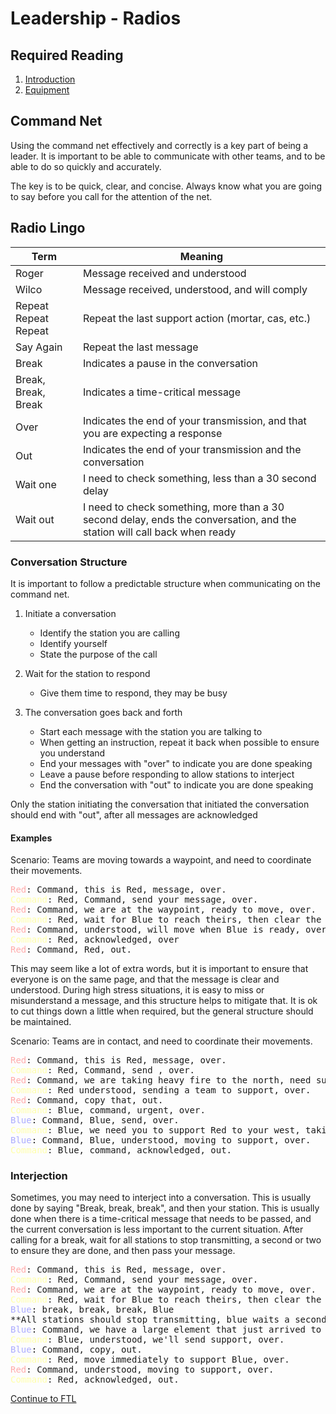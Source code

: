 # Leadership - Radios

## Required Reading

1. [Introduction](certs/leadership/introduction.md)
2. [Equipment](certs/leadership/equipment.md)

## Command Net

Using the command net effectively and correctly is a key part of being a leader. It is important to be able to communicate with other teams, and to be able to do so quickly and accurately.

The key is to be quick, clear, and concise. Always know what you are going to say before you call for the attention of the net.

## Radio Lingo

| Term | Meaning |
| --- | --- |
| Roger | Message received and understood |
| Wilco | Message received, understood, and will comply |
| Repeat Repeat Repeat | Repeat the last support action (mortar, cas, etc.) |
| Say Again | Repeat the last message |
| Break | Indicates a pause in the conversation |
| Break, Break, Break | Indicates a time-critical message |
| Over | Indicates the end of your transmission, and that you are expecting a response |
| Out | Indicates the end of your transmission and the conversation |
| Wait one | I need to check something, less than a 30 second delay |
| Wait out | I need to check something, more than a 30 second delay, ends the conversation, and the station will call back when ready |

### Conversation Structure

It is important to follow a predictable structure when communicating on the command net.

1. Initiate a conversation
    * Identify the station you are calling
    * Identify yourself
    * State the purpose of the call

2. Wait for the station to respond
    * Give them time to respond, they may be busy

3. The conversation goes back and forth
    * Start each message with the station you are talking to
    * When getting an instruction, repeat it back when possible to ensure you understand
    * End your messages with "over" to indicate you are done speaking
    * Leave a pause before responding to allow stations to interject
    * End the conversation with "out" to indicate you are done speaking

Only the station initiating the conversation that initiated the conversation should end with "out", after all messages are acknowledged

#### Examples

Scenario: Teams are moving towards a waypoint, and need to coordinate their movements.

<pre>
<span style="color:#FFABAB">Red</span>: Command, this is Red, message, over.
<span style="color:#FFFFAB">Command</span>: Red, Command, send your message, over.
<span style="color:#FFABAB">Red</span>: Command, we are at the waypoint, ready to move, over.
<span style="color:#FFFFAB">Command</span>: Red, wait for Blue to reach theirs, then clear the buildings, over.
<span style="color:#FFABAB">Red</span>: Command, understood, will move when Blue is ready, over.
<span style="color:#FFFFAB">Command</span>: Red, acknowledged, over
<span style="color:#FFABAB">Red</span>: Command, Red, out.
</pre>

This may seem like a lot of extra words, but it is important to ensure that everyone is on the same page, and that the message is clear and understood. During high stress situations, it is easy to miss or misunderstand a message, and this structure helps to mitigate that. It is ok to cut things down a little when required, but the general structure should be maintained.

Scenario: Teams are in contact, and need to coordinate their movements.

<pre>
<span style="color:#FFABAB">Red</span>: Command, this is Red, message, over.
<span style="color:#FFFFAB">Command</span>: Red, Command, send , over.
<span style="color:#FFABAB">Red</span>: Command, we are taking heavy fire to the north, need support, over.
<span style="color:#FFFFAB">Command</span>: Red understood, sending a team to support, over.
<span style="color:#FFABAB">Red</span>: Command, copy that, out.
<span style="color:#FFFFAB">Command</span>: Blue, command, urgent, over.
<span style="color:#ABABFF">Blue</span>: Command, Blue, send, over.
<span style="color:#FFFFAB">Command</span>: Blue, we need you to support Red to your west, taking fire from the north, over.
<span style="color:#ABABFF">Blue</span>: Command, Blue, understood, moving to support, over.
<span style="color:#FFFFAB">Command</span>: Blue, command, acknowledged, out.
</pre>

### Interjection

Sometimes, you may need to interject into a conversation. This is usually done by saying "Break, break, break", and then your station. This is usually done when there is a time-critical message that needs to be passed, and the current conversation is less important to the current situation. After calling for a break, wait for all stations to stop transmitting, a second or two to ensure they are done, and then pass your message.

<pre>
<span style="color:#FFABAB">Red</span>: Command, this is Red, message, over.
<span style="color:#FFFFAB">Command</span>: Red, Command, send your message, over.
<span style="color:#FFABAB">Red</span>: Command, we are at the waypoint, ready to move, over.
<span style="color:#FFFFAB">Command</span>: Red, wait for Blue to reach theirs, then clear the buildings, over.
<span style="color:#ABABFF">Blue</span>: break, break, break, Blue
**All stations should stop transmitting, blue waits a second, then transmits**
<span style="color:#ABABFF">Blue</span>: Command, we have a large element that just arrived to our west, we are taking heavy fire, over.
<span style="color:#FFFFAB">Command</span>: Blue, understood, we'll send support, over.
<span style="color:#ABABFF">Blue</span>: Command, copy, out.
<span style="color:#FFFFAB">Command</span>: Red, move immediately to support Blue, over.
<span style="color:#FFABAB">Red</span>: Command, understood, moving to support, over.
<span style="color:#FFFFAB">Command</span>: Red, acknowledged, out.
</pre>

[Continue to FTL](certs/leadership/fireteamlead.md)
